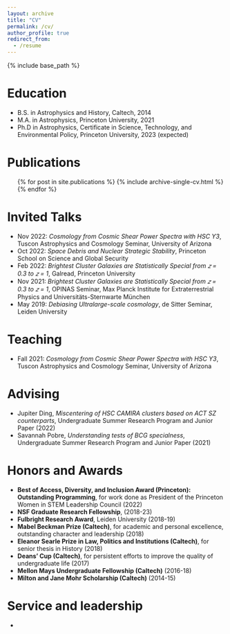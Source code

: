 ```yaml
---
layout: archive
title: "CV"
permalink: /cv/
author_profile: true
redirect_from:
  - /resume
---
```


{% include base_path %}

Education
======
* B.S. in Astrophysics and History, Caltech, 2014
* M.A. in Astrophysics, Princeton University, 2021
* Ph.D in Astrophysics, Certificate in Science, Technology, and Environmental Policy, Princeton University, 2023 (expected)

Publications
======
  <ul>{% for post in site.publications %}
    {% include archive-single-cv.html %}
  {% endfor %}</ul>
  
Invited Talks
======
* Nov 2022: _Cosmology from Cosmic Shear Power Spectra with HSC Y3_, Tuscon Astrophysics and Cosmology Seminar, University of Arizona
* Oct 2022: _Space Debris and Nuclear Strategic Stability_, Princeton School on Science and Global Security
* Feb 2022: _Brightest Cluster Galaxies are Statistically Special from 𝑧 = 0.3 to 𝑧 = 1_, Galread, Princeton University
* Nov 2021: _Brightest Cluster Galaxies are Statistically Special from 𝑧 = 0.3 to 𝑧 = 1_, OPINAS Seminar, Max Planck Institute for Extraterrestrial Physics and Universitäts-Sternwarte München
* May 2019: _Debiasing Ultralarge-scale cosmology_, de Sitter Seminar, Leiden University
  
Teaching
======
* Fall 2021: _Cosmology from Cosmic Shear Power Spectra with HSC Y3_, Tuscon Astrophysics and Cosmology Seminar, University of Arizona

Advising
======
* Jupiter Ding, _Miscentering of HSC CAMIRA clusters based on ACT SZ counterparts_, Undergraduate Summer Research Program and Junior Paper (2022)
* Savannah Pobre, _Understanding tests of BCG specialness_, Undergraduate Summer Research Program and Junior Paper (2021)


Honors and Awards
======
* __Best of Access, Diversity, and Inclusion Award (Princeton): Outstanding Programming__, for work done as President of the Princeton Women in STEM Leadership Council (2022)
* __NSF Graduate Research Fellowship__, (2018-23)
* __Fulbright Research Award__, Leiden University (2018-19)
* __Mabel Beckman Prize (Caltech)__, for academic and personal excellence, outstanding character and leadership (2018)
* __Eleanor Searle Prize in Law, Politics and Institutions (Caltech)__, for senior thesis in History (2018)
* __Deans’ Cup (Caltech)__, for persistent efforts to improve the quality of undergraduate life (2017)
* __Mellon Mays Undergraduate Fellowship (Caltech)__ (2016-18)
* __Milton and Jane Mohr Scholarship (Caltech)__ (2014-15)

Service and leadership
======
* 
